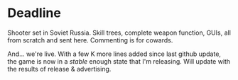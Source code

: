 # Deadline
Shooter set in Soviet Russia. Skill trees, complete weapon function, GUIs, all from scratch and sent here. Commenting is for cowards.

And... we're live. With a few K more lines added since last github update, the game is now in a *stable* enough state that I'm releasing. Will update with the results of release & advertising.
